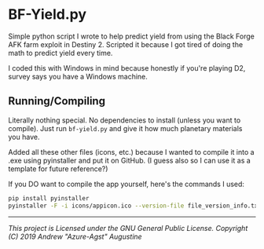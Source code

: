 # BF-Yield.py

Simple python script I wrote to help predict yield from using the Black Forge AFK farm exploit in Destiny 2. Scripted it because I got tired of doing the math to predict yield every time.

I coded this with Windows in mind because honestly if you're playing D2, survey says you have a Windows machine.

## Running/Compiling

Literally nothing special. No dependencies to install (unless you want to compile). Just run `bf-yield.py` and give it how much planetary materials you have.

Added all these other files (icons, etc.) because I wanted to compile it into a .exe using pyinstaller and put it on GitHub. (I guess also so I can use it as a template for future reference?)

If you DO want to compile the app yourself, here's the commands I used:

```bash
pip install pyinstaller
pyinstaller -F -i icons/appicon.ico --version-file file_version_info.txt bf-yield.py
```

-----

*This project is Licensed under the GNU General Public License. Copyright (C) 2019 Andrew "Azure-Agst" Augustine*
